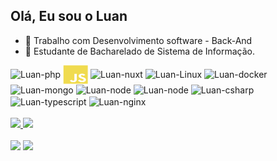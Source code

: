 ## Olá, Eu sou o Luan

- 🔭 Trabalho com Desenvolvimento software - Back-And
- 🌱 Estudante de Bacharelado de Sistema de Informação.

<div style="display: inline_block">
 <img  align="center" alt="Luan-php" height="30" width="40" src="https://cdn.jsdelivr.net/gh/devicons/devicon/icons/php/php-plain.svg">
 <img  align="center" alt="Luan-Js" height="30" width="40" src="https://raw.githubusercontent.com/devicons/devicon/master/icons/javascript/javascript-plain.svg">
 <img  align="center" alt="Luan-nuxt" height="30" width="40"src="https://cdn.jsdelivr.net/gh/devicons/devicon/icons/nuxtjs/nuxtjs-original.svg" />         
 <img  align="center" alt="Luan-Linux" height="30" width="40" src="https://cdn.jsdelivr.net/gh/devicons/devicon/icons/linux/linux-original.svg">
 <img  align="center" alt="Luan-docker" height="30" width="40" src="https://cdn.jsdelivr.net/gh/devicons/devicon/icons/docker/docker-plain-wordmark.svg">
 <img  align="center" alt="Luan-mongo" height="30" width="40" src="https://cdn.jsdelivr.net/gh/devicons/devicon/icons/mongodb/mongodb-original-wordmark.svg" />
 <img  align="center" alt="Luan-node" height="30" width="40" src="https://cdn.jsdelivr.net/gh/devicons/devicon/icons/nodejs/nodejs-original.svg" /> 
 <img  align="center" alt="Luan-node" height="30" width="40"src="https://cdn.jsdelivr.net/gh/devicons/devicon/icons/nestjs/nestjs-plain.svg" />    
 <img  align="center" alt="Luan-csharp" height="30" width="40" src="https://cdn.jsdelivr.net/gh/devicons/devicon/icons/csharp/csharp-original.svg" />
 <img  align="center" alt="Luan-typescript" height="30" width="40" src="https://cdn.jsdelivr.net/gh/devicons/devicon/icons/typescript/typescript-original.svg" />
 <img  align="center" alt="Luan-nginx" height="30" width="40" src="https://cdn.jsdelivr.net/gh/devicons/devicon/icons/nginx/nginx-original.svg" />
  </div>
  <br>
  
 <div>
  <a href="https://github.com/luan-albuquerque">
  <img height="180em" src="https://github-readme-stats.vercel.app/api?username=luan-albuquerque&show_icons=true&theme=dark&include_all_commits=true&count_private=true"/>
  <img height="180em" src="https://github-readme-stats.vercel.app/api/top-langs/?username=luan-albuquerque&layout=compact&langs_count=7&theme=dark"/>
</div>
 
  <br>
 <div> 
  <a href = "mailto:luan.santos6605@gmail.com"><img src="https://img.shields.io/badge/-Gmail-%23333?style=for-the-badge&logo=gmail&logoColor=white" target="_blank"></a>
  <a href="https://www.linkedin.com/in/luan3600/" target="_blank"><img src="https://img.shields.io/badge/-LinkedIn-%230077B5?style=for-the-badge&logo=linkedin&logoColor=white" target="_blank"></a> 

</div>

